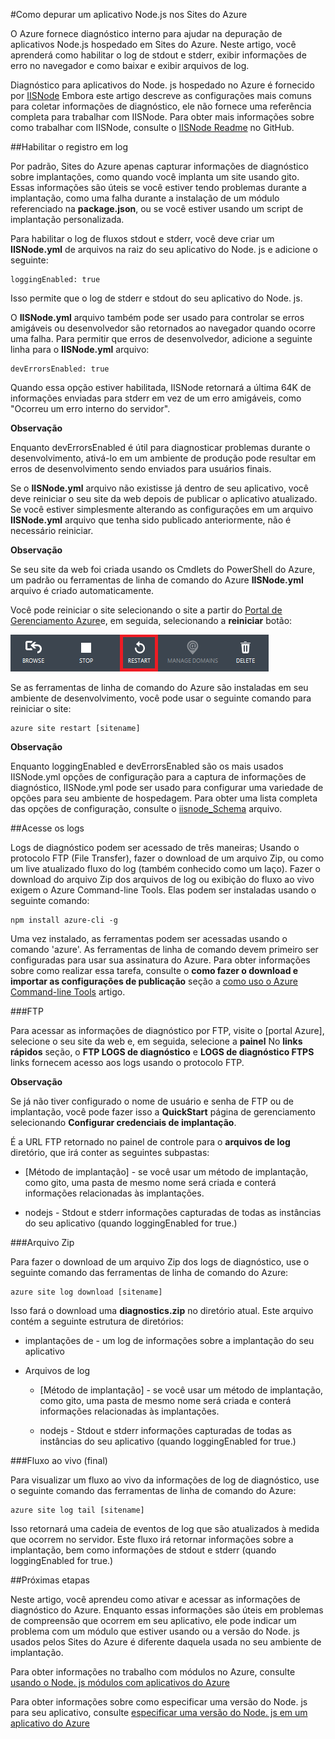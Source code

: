 <properties linkid="dev-nodejs-how-to-debug-website" urlDisplayName="Depurar sites (nó)" pageTitle="como depurar sites do Azure no Node. js" metaKeywords="depuração site azure, depuração azure, site do azure, solução de problemas solucionar os nó site azure" description="saber como depurar um site Azure no Node. js." metaCanonical="" services="web-sites" documentationCenter="Node.js" title="Como depurar um aplicativo do Node. js em Sites do Azure" authors="larryfr" solutions="" manager="paulettm" editor="mollybos" />





#Como depurar um aplicativo Node.js nos Sites do Azure

O Azure fornece diagnóstico interno para ajudar na depuração de aplicativos Node.js hospedado em Sites do Azure. Neste artigo, você aprenderá como habilitar o log de stdout e stderr, exibir informações de erro no navegador e como baixar e exibir arquivos de log.

Diagnóstico para aplicativos do Node. js hospedado no Azure é fornecido por [IISNode] Embora este artigo descreve as configurações mais comuns para coletar informações de diagnóstico, ele não fornece uma referência completa para trabalhar com IISNode. Para obter mais informações sobre como trabalhar com IISNode, consulte o [IISNode Readme] no GitHub.

##<a id="enablelogging"></a>Habilitar o registro em log

Por padrão, Sites do Azure apenas capturar informações de diagnóstico sobre implantações, como quando você implanta um site usando gito. Essas informações são úteis se você estiver tendo problemas durante a implantação, como uma falha durante a instalação de um módulo referenciado na **package.json**, ou se você estiver usando um script de implantação personalizada.

Para habilitar o log de fluxos stdout e stderr, você deve criar um **IISNode.yml** de arquivos na raiz do seu aplicativo do Node. js e adicione o seguinte:

	loggingEnabled: true

Isso permite que o log de stderr e stdout do seu aplicativo do Node. js.

O **IISNode.yml** arquivo também pode ser usado para controlar se erros amigáveis ou desenvolvedor são retornados ao navegador quando ocorre uma falha. Para permitir que erros de desenvolvedor, adicione a seguinte linha para o **IISNode.yml** arquivo:

	devErrorsEnabled: true

Quando essa opção estiver habilitada, IISNode retornará a última 64K de informações enviadas para stderr em vez de um erro amigáveis, como "Ocorreu um erro interno do servidor".

<div class="dev-callout">
<strong>Observação</strong>
<p>Enquanto devErrorsEnabled é útil para diagnosticar problemas durante o desenvolvimento, ativá-lo em um ambiente de produção pode resultar em erros de desenvolvimento sendo enviados para usuários finais.</p>
</div>

Se o **IISNode.yml** arquivo não existisse já dentro de seu aplicativo, você deve reiniciar o seu site da web depois de publicar o aplicativo atualizado. Se você estiver simplesmente alterando as configurações em um arquivo **IISNode.yml** arquivo que tenha sido publicado anteriormente, não é necessário reiniciar.

<div class="dev-callout">
<strong>Observação</strong>
<p>Se seu site da web foi criada usando os Cmdlets do PowerShell do Azure, um padrão ou ferramentas de linha de comando do Azure <strong>IISNode.yml</strong> arquivo é criado automaticamente.</p>
</div>

Você pode reiniciar o site selecionando o site a partir do [Portal de Gerenciamento Azure]e, em seguida, selecionando a **reiniciar** botão:

![botão de reinicialização][restart-button]

Se as ferramentas de linha de comando do Azure são instaladas em seu ambiente de desenvolvimento, você pode usar o seguinte comando para reiniciar o site:

	azure site restart [sitename]

<div class="dev-callout">
<strong>Observação</strong>
<p>Enquanto loggingEnabled e devErrorsEnabled são os mais usados IISNode.yml opções de configuração para a captura de informações de diagnóstico, IISNode.yml pode ser usado para configurar uma variedade de opções para seu ambiente de hospedagem. Para obter uma lista completa das opções de configuração, consulte o <a href="https://github.com/tjanczuk/iisnode/blob/master/src/config/iisnode_schema.xml">iisnode_Schema</a> arquivo.</p>
</div>

##<a id="viewlogs"></a>Acesse os logs

Logs de diagnóstico podem ser acessado de três maneiras; Usando o protocolo FTP (File Transfer), fazer o download de um arquivo Zip, ou como um live atualizado fluxo do log (também conhecido como um laço). Fazer o download do arquivo Zip dos arquivos de log ou exibição do fluxo ao vivo exigem o Azure Command-line Tools. Elas podem ser instaladas usando o seguinte comando:

	npm install azure-cli -g

Uma vez instalado, as ferramentas podem ser acessadas usando o comando 'azure'. As ferramentas de linha de comando devem primeiro ser configuradas para usar sua assinatura do Azure. Para obter informações sobre como realizar essa tarefa, consulte o **como fazer o download e importar as configurações de publicação** seção a [como uso o Azure Command-line Tools] artigo.

###FTP

Para acessar as informações de diagnóstico por FTP, visite o [portal Azure], selecione o seu site da web e, em seguida, selecione a **painel** No **links rápidos** seção, o **FTP LOGS de diagnóstico** e **LOGS de diagnóstico FTPS** links fornecem acesso aos logs usando o protocolo FTP.

<div class="dev-callout">
<strong>Observação</strong>
<p>Se já não tiver configurado o nome de usuário e senha de FTP ou de implantação, você pode fazer isso a <strong>QuickStart</strong> página de gerenciamento selecionando <strong>Configurar credenciais de implantação</strong>.</p>
</div>

É a URL FTP retornado no painel de controle para o **arquivos de log** diretório, que irá conter as seguintes subpastas:

* [Método de implantação] - se você usar um método de implantação, como gito, uma pasta de mesmo nome será criada e conterá informações relacionadas às implantações.

* nodejs - Stdout e stderr informações capturadas de todas as instâncias do seu aplicativo (quando loggingEnabled for true.)

###Arquivo Zip

Para fazer o download de um arquivo Zip dos logs de diagnóstico, use o seguinte comando das ferramentas de linha de comando do Azure:

	azure site log download [sitename]

Isso fará o download uma **diagnostics.zip** no diretório atual. Este arquivo contém a seguinte estrutura de diretórios:

* implantações de - um log de informações sobre a implantação do seu aplicativo

* Arquivos de log

	* [Método de implantação] - se você usar um método de implantação, como gito, uma pasta de mesmo nome será criada e conterá informações relacionadas às implantações.

	* nodejs - Stdout e stderr informações capturadas de todas as instâncias do seu aplicativo (quando loggingEnabled for true.)

###Fluxo ao vivo (final)

Para visualizar um fluxo ao vivo da informações de log de diagnóstico, use o seguinte comando das ferramentas de linha de comando do Azure:

	azure site log tail [sitename]

Isso retornará uma cadeia de eventos de log que são atualizados à medida que ocorrem no servidor. Este fluxo irá retornar informações sobre a implantação, bem como informações de stdout e stderr (quando loggingEnabled for true.)

##<a id="nextsteps"></a>Próximas etapas

Neste artigo, você aprendeu como ativar e acessar as informações de diagnóstico do Azure. Enquanto essas informações são úteis em problemas de compreensão que ocorrem em seu aplicativo, ele pode indicar um problema com um módulo que estiver usando ou a versão do Node. js usados pelos Sites do Azure é diferente daquela usada no seu ambiente de implantação.

Para obter informações no trabalho com módulos no Azure, consulte [usando o Node. js módulos com aplicativos do Azure]

Para obter informações sobre como especificar uma versão do Node. js para seu aplicativo, consulte [especificar uma versão do Node. js em um aplicativo do Azure]

[IISNode]: https://github.com/tjanczuk/iisnode
[IISNode Readme]: https://github.com/tjanczuk/iisnode#readme
[como uso o Azure Command-line Tools]: https://www.windowsazure.com/pt-br/develop/nodejs/how-to-guides/command-line-tools/
[usando o Node. js módulos com aplicativos do Azure]: https://www.windowsazure.com/pt-br/develop/nodejs/common-tasks/working-with-node-modules/
[Especificar uma versão do Node. js em um aplicativo do Azure]: https://www.windowsazure.com/pt-br/develop/nodejs/common-tasks/specifying-a-node-version/
[Portal de Gerenciamento Azure]: https://manage.windowsazure.com/

[restart-button]: ./media/web-sites-nodejs-debug/restartbutton.png

